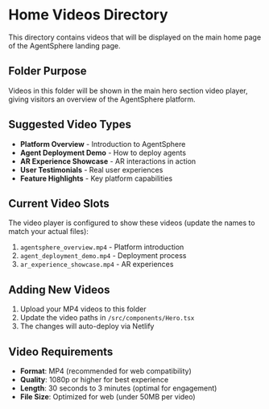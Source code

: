 # Home Videos Directory

This directory contains videos that will be displayed on the main home page of the AgentSphere landing page.

## Folder Purpose

Videos in this folder will be shown in the main hero section video player, giving visitors an overview of the AgentSphere platform.

## Suggested Video Types

- **Platform Overview** - Introduction to AgentSphere
- **Agent Deployment Demo** - How to deploy agents
- **AR Experience Showcase** - AR interactions in action
- **User Testimonials** - Real user experiences
- **Feature Highlights** - Key platform capabilities

## Current Video Slots

The video player is configured to show these videos (update the names to match your actual files):

1. `agentsphere_overview.mp4` - Platform introduction
2. `agent_deployment_demo.mp4` - Deployment process
3. `ar_experience_showcase.mp4` - AR experiences

## Adding New Videos

1. Upload your MP4 videos to this folder
2. Update the video paths in `/src/components/Hero.tsx`
3. The changes will auto-deploy via Netlify

## Video Requirements

- **Format**: MP4 (recommended for web compatibility)
- **Quality**: 1080p or higher for best experience
- **Length**: 30 seconds to 3 minutes (optimal for engagement)
- **File Size**: Optimized for web (under 50MB per video)
